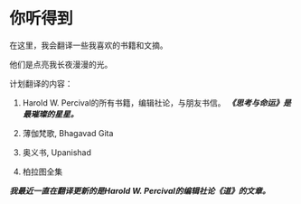 # 你听得到

在这里，我会翻译一些我喜欢的书籍和文摘。

他们是点亮我长夜漫漫的光。

计划翻译的内容：

1. Harold W. Percival的所有书籍，编辑社论，与朋友书信。
***《思考与命运》是最璀璨的星星。***

2. 薄伽梵歌, Bhagavad Gita

3. 奥义书, Upanishad

4. 柏拉图全集





***_我最近一直在翻译更新的是Harold W. Percival的编辑社论《道》的文章。_***


